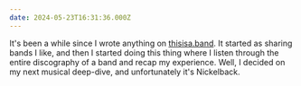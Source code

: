 ```yaml
---
date: 2024-05-23T16:31:36.000Z
---
```


<!-- @format -->

It's been a while since I wrote anything on [thisisa.band](https://www.thisisa.band/). It started as sharing bands I like, and then I started doing this thing where I listen through the entire discography of a band and recap my experience. Well, I decided on my next musical deep-dive, and unfortunately it's Nickelback.

